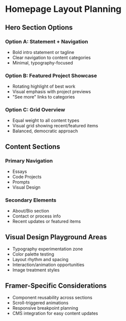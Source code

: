 # Homepage Layout Planning

## Hero Section Options

### Option A: Statement + Navigation
- Bold intro statement or tagline
- Clear navigation to content categories
- Minimal, typography-focused

### Option B: Featured Project Showcase
- Rotating highlight of best work
- Visual emphasis with project previews
- "See more" links to categories

### Option C: Grid Overview
- Equal weight to all content types
- Visual grid showing recent/featured items
- Balanced, democratic approach

## Content Sections

### Primary Navigation
- Essays
- Code Projects  
- Prompts
- Visual Design

### Secondary Elements
- About/Bio section
- Contact or process info
- Recent updates or featured items

## Visual Design Playground Areas

- Typography experimentation zone
- Color palette testing
- Layout rhythm and spacing
- Interaction/animation opportunities
- Image treatment styles

## Framer-Specific Considerations

- Component reusability across sections
- Scroll-triggered animations
- Responsive breakpoint planning
- CMS integration for easy content updates